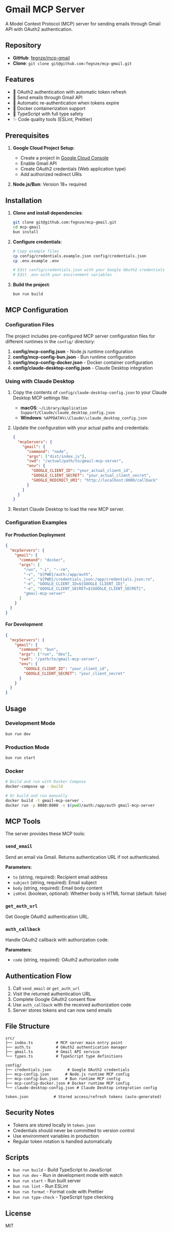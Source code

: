 # Gmail MCP Server

A Model Context Protocol (MCP) server for sending emails through Gmail API with OAuth2 authentication.

## Repository

- **GitHub**: [fegnze/mcp-gmail](https://github.com/fegnze/mcp-gmail)
- **Clone**: `git clone git@github.com:fegnze/mcp-gmail.git`

## Features

- 🔐 OAuth2 authentication with automatic token refresh
- 📧 Send emails through Gmail API
- 🔄 Automatic re-authentication when tokens expire
- 🐳 Docker containerization support
- 📝 TypeScript with full type safety
- ✨ Code quality tools (ESLint, Prettier)

## Prerequisites

1. **Google Cloud Project Setup**:
   - Create a project in [Google Cloud Console](https://console.cloud.google.com/)
   - Enable Gmail API
   - Create OAuth2 credentials (Web application type)
   - Add authorized redirect URIs

2. **Node.js/Bun**: Version 18+ required

## Installation

1. **Clone and install dependencies**:
   ```bash
   git clone git@github.com:fegnze/mcp-gmail.git
   cd mcp-gmail
   bun install
   ```

2. **Configure credentials**:
   ```bash
   # Copy example files
   cp config/credentials.example.json config/credentials.json
   cp .env.example .env
   
   # Edit config/credentials.json with your Google OAuth2 credentials
   # Edit .env with your environment variables
   ```

3. **Build the project**:
   ```bash
   bun run build
   ```

## MCP Configuration

### Configuration Files

The project includes pre-configured MCP server configuration files for different runtimes in the `config/` directory:

1. **config/mcp-config.json** - Node.js runtime configuration
2. **config/mcp-config-bun.json** - Bun runtime configuration
3. **config/mcp-config-docker.json** - Docker container configuration
4. **config/claude-desktop-config.json** - Claude Desktop integration

### Using with Claude Desktop

1. Copy the contents of `config/claude-desktop-config.json` to your Claude Desktop MCP settings file:
   - **macOS**: `~/Library/Application Support/Claude/claude_desktop_config.json`
   - **Windows**: `%APPDATA%\\Claude\\claude_desktop_config.json`

2. Update the configuration with your actual paths and credentials:
   ```json
   {
     "mcpServers": {
       "gmail": {
         "command": "node",
         "args": ["dist/index.js"],
         "cwd": "/actual/path/to/gmail-mcp-server",
         "env": {
           "GOOGLE_CLIENT_ID": "your_actual_client_id",
           "GOOGLE_CLIENT_SECRET": "your_actual_client_secret",
           "GOOGLE_REDIRECT_URI": "http://localhost:8080/callback"
         }
       }
     }
   }
   ```

3. Restart Claude Desktop to load the new MCP server.

### Configuration Examples

#### For Production Deployment
```json
{
  "mcpServers": {
    "gmail": {
      "command": "docker",
      "args": [
        "run", "-i", "--rm",
        "-v", "${PWD}/auth:/app/auth",
        "-v", "${PWD}/credentials.json:/app/credentials.json:ro",
        "-e", "GOOGLE_CLIENT_ID=${GOOGLE_CLIENT_ID}",
        "-e", "GOOGLE_CLIENT_SECRET=${GOOGLE_CLIENT_SECRET}",
        "gmail-mcp-server"
      ]
    }
  }
}
```

#### For Development
```json
{
  "mcpServers": {
    "gmail": {
      "command": "bun",
      "args": ["run", "dev"],
      "cwd": "/path/to/gmail-mcp-server",
      "env": {
        "GOOGLE_CLIENT_ID": "your_client_id",
        "GOOGLE_CLIENT_SECRET": "your_client_secret"
      }
    }
  }
}
```

## Usage

### Development Mode
```bash
bun run dev
```

### Production Mode
```bash
bun run start
```

### Docker
```bash
# Build and run with Docker Compose
docker-compose up --build

# Or build and run manually
docker build -t gmail-mcp-server .
docker run -p 8080:8080 -v $(pwd)/auth:/app/auth gmail-mcp-server
```

## MCP Tools

The server provides these MCP tools:

### `send_email`
Send an email via Gmail. Returns authentication URL if not authenticated.

**Parameters**:
- `to` (string, required): Recipient email address
- `subject` (string, required): Email subject
- `body` (string, required): Email body content
- `isHtml` (boolean, optional): Whether body is HTML format (default: false)

### `get_auth_url`
Get Google OAuth2 authentication URL.

### `auth_callback`
Handle OAuth2 callback with authorization code.

**Parameters**:
- `code` (string, required): OAuth2 authorization code

## Authentication Flow

1. Call `send_email` or `get_auth_url`
2. Visit the returned authentication URL
3. Complete Google OAuth2 consent flow
4. Use `auth_callback` with the received authorization code
5. Server stores tokens and can now send emails

## File Structure

```
src/
├── index.ts          # MCP server main entry point
├── auth.ts           # OAuth2 authentication manager
├── gmail.ts          # Gmail API service
└── types.ts          # TypeScript type definitions

config/
├── credentials.json       # Google OAuth2 credentials
├── mcp-config.json       # Node.js runtime MCP config
├── mcp-config-bun.json   # Bun runtime MCP config
├── mcp-config-docker.json # Docker runtime MCP config
└── claude-desktop-config.json # Claude Desktop integration config

token.json           # Stored access/refresh tokens (auto-generated)
```

## Security Notes

- Tokens are stored locally in `token.json`
- Credentials should never be committed to version control
- Use environment variables in production
- Regular token rotation is handled automatically

## Scripts

- `bun run build` - Build TypeScript to JavaScript
- `bun run dev` - Run in development mode with watch
- `bun run start` - Run built server
- `bun run lint` - Run ESLint
- `bun run format` - Format code with Prettier
- `bun run type-check` - TypeScript type checking

## License

MIT
